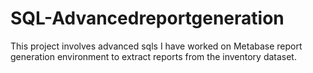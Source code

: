 # SQL-Advancedreportgeneration
This project involves advanced sqls I have worked on Metabase report generation environment to extract reports from the inventory dataset.
